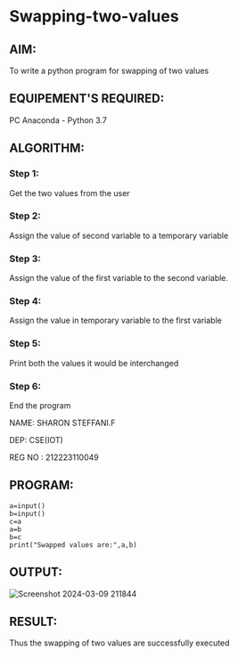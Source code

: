 # Swapping-two-values
## AIM:
To write a python program for swapping of two values
## EQUIPEMENT'S REQUIRED: 
PC
Anaconda - Python 3.7
## ALGORITHM: 
### Step 1:
Get the two values from the user
### Step 2: 
Assign the value of second variable to a temporary variable 
### Step 3: 
Assign the value of the first variable to the second variable.
### Step 4:  
Assign the value in temporary variable to the first variable
### Step 5: 
Print both the values it would be interchanged
### Step 6: 
End the program

NAME: SHARON STEFFANI.F

DEP: CSE(IOT)

REG NO : 212223110049

## PROGRAM:
```
a=input()
b=input()
c=a
a=b
b=c
print("Swapped values are:",a,b)
```

## OUTPUT:
![Screenshot 2024-03-09 211844](https://github.com/Sharonsteffani2005/Swapping-two-values/assets/144979934/e73ffe5b-988b-4d52-9d82-18b57597fd0a)


## RESULT:
Thus the swapping of two values are successfully executed



